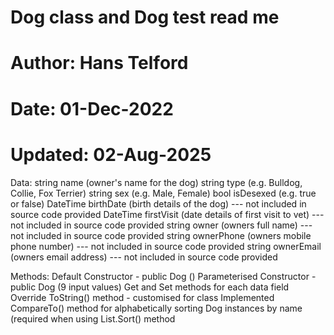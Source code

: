 # Dog class and Dog test read me
# Author: Hans Telford
# Date: 01-Dec-2022
# Updated: 02-Aug-2025
Data:
string name (owner's name for the dog)
string type (e.g. Bulldog, Collie, Fox Terrier)
string sex (e.g. Male, Female)
bool isDesexed (e.g. true or false)
DateTime birthDate (birth details of the dog) --- not included in source code provided
DateTime firstVisit (date details of first visit to vet)  --- not included in source code provided
string owner (owners full name)  --- not included in source code provided
string ownerPhone (owners mobile phone number)  --- not included in source code provided
string ownerEmail (owners email address)  --- not included in source code provided

Methods:
Default Constructor - public Dog ()
Parameterised Constructor - public Dog (9 input values)
Get and Set methods for each data field
Override ToString() method - customised for class
Implemented CompareTo() method for alphabetically sorting Dog instances by name (required when using List<Dog>.Sort() method
